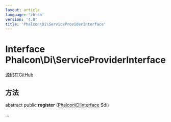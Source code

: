 ```yaml
---
layout: article
language: 'zh-cn'
version: '4.0'
title: 'Phalcon\Di\ServiceProviderInterface'
---
```

# Interface **Phalcon\Di\ServiceProviderInterface**

<a href="https://github.com/phalcon/cphalcon/tree/v4.0.0/phalcon/di/serviceproviderinterface.zep" class="btn btn-default btn-sm">源码在GitHub</a>

## 方法

abstract public **register** ([Phalcon\DiInterface](Phalcon_DiInterface) $di)

...